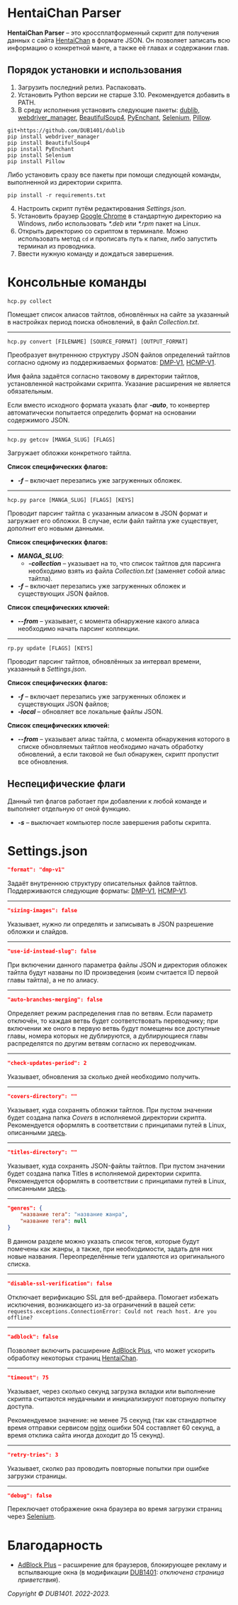 # HentaiChan Parser
**HentaiChan Parser** – это кроссплатформенный скрипт для получения данных с сайта [HentaiChan](https://hentaichan.live) в формате JSON. Он позволяет записать всю информацию о конкретной манге, а также её главах и содержании глав.

## Порядок установки и использования
1. Загрузить последний релиз. Распаковать.
2. Установить Python версии не старше 3.10. Рекомендуется добавить в PATH.
3. В среду исполнения установить следующие пакеты: [dublib](https://github.com/DUB1401/dublib), [webdriver_manager](https://github.com/SergeyPirogov/webdriver_manager), [BeautifulSoup4](https://launchpad.net/beautifulsoup), [PyEnchant](https://github.com/pyenchant/pyenchant), [Selenium](https://github.com/SeleniumHQ/selenium), [Pillow](https://github.com/python-pillow/Pillow).
```
git+https://github.com/DUB1401/dublib
pip install webdriver_manager
pip install BeautifulSoup4
pip install PyEnchant
pip install Selenium
pip install Pillow
```
Либо установить сразу все пакеты при помощи следующей команды, выполненной из директории скрипта.
```
pip install -r requirements.txt
```
4. Настроить скрипт путём редактирования _Settings.json_.
5. Установить браузер [Google Chrome](https://www.google.com.iq/chrome/) в стандартную директорию на Windows, либо использовать _*.deb_ или _*.rpm_ пакет на Linux.
6. Открыть директорию со скриптом в терминале. Можно использовать метод `cd` и прописать путь к папке, либо запустить терминал из проводника.
7. Ввести нужную команду и дождаться завершения.

# Консольные команды
```
hcp.py collect
```
Помещает список алиасов тайтлов, обновлённых на сайте за указанный в настройках период поиска обновлений, в файл _Collection.txt_.
___
```
hcp.py convert [FILENAME] [SOURCE_FORMAT] [OUTPUT_FORMAT]
```
Преобразует внутреннюю структуру JSON файлов определений тайтлов согласно одному из поддерживаемых форматов: [DMP-V1](Examples/DMP-V1.md), [HCMP-V1](Examples/HCMP-V1.md).

Имя файла задаётся согласно таковому в директории тайтлов, установленной настройками скрипта. Указание расширения не является обязательным.

Если вместо исходного формата указать флаг _**-auto**_, то конвертер автоматически попытается определить формат на основании содержимого JSON.
___
```
hcp.py getcov [MANGA_SLUG] [FLAGS]
```
Загружает обложки конкретного тайтла.

**Список специфических флагов:**
* _**-f**_ – включает перезапись уже загруженных обложек.
___
```
hcp.py parce [MANGA_SLUG] [FLAGS] [KEYS]
```
Проводит парсинг тайтла с указанным алиасом в JSON формат и загружает его обложки. В случае, если файл тайтла уже существует, дополнит его новыми данными. 

**Список специфических флагов:**
* _**MANGA\_SLUG**_:
	* _**-collection**_ – указывает на то, что список тайтлов для парсинга необходимо взять из файла _Collection.txt_ (заменяет собой алиас тайтла).
* _**-f**_ – включает перезапись уже загруженных обложек и существующих JSON файлов.

**Список специфических ключей:**
* _**--from**_ – указывает, с момента обнаружение какого алиаса необходимо начать парсинг коллекции.
___
```
rp.py update [FLAGS] [KEYS]
```
Проводит парсинг тайтлов, обновлённых за интервал времени, указанный в _Settings.json_.

**Список специфических флагов:**
* _**-f**_ – включает перезапись уже загруженных обложек и существующих JSON файлов;
* _**-local**_ – обновляет все локальные файлы JSON.

**Список специфических ключей:**
* _**--from**_ – указывает алиас тайтла, с момента обнаружения которого в списке обновляемых тайтлов необходимо начать обработку обновлений, а eсли таковой не был обнаружен, скрипт пропустит все обновления.

## Неспецифические флаги
Данный тип флагов работает при добавлении к любой команде и выполняет отдельную от оной функцию.
* _**-s**_ – выключает компьютер после завершения работы скрипта.

# Settings.json
```JSON
"format": "dmp-v1"
```
Задаёт внутреннюю структуру описательных файлов тайтлов. Поддерживаются следующие форматы: [DMP-V1](Examples/DMP-V1.md), [HCMP-V1](Examples/HCMP-V1.md).
___
```JSON
"sizing-images": false
```
Указывает, нужно ли определять и записывать в JSON разрешение обложки и слайдов.
___
```JSON
"use-id-instead-slug": false
```
При включении данного параметра файлы JSON и директория обложек тайтла будут названы по ID произведения (коим считается ID первой главы тайтла), а не по алиасу.
___
```JSON
"auto-branches-merging": false
```
Определяет режим распределения глав по ветвям. Если параметр отключён, то каждая ветвь будет соответствовать переводчику; при включении же оного в первую ветвь будут помещены все доступные главы, номера которых не дублируются, а дублирующиеся главы распределятся по другим ветвям согласно их переводчикам.
___
```JSON
"check-updates-period": 2
```
Указывает, обновления за сколько дней необходимо получить.
___
```JSON
"covers-directory": ""
```
Указывает, куда сохранять обложки тайтлов. При пустом значении будет создана папка _Covers_ в исполняемой директории скрипта. Рекомендуется оформлять в соответствии с принципами путей в Linux, описанными [здесь](http://cs.mipt.ru/advanced_python/lessons/lab02.html#cd).
___
```JSON
"titles-directory": ""
```
Указывает, куда сохранять JSON-файлы тайтлов. При пустом значении будет создана папка Titles в исполняемой директории скрипта. Рекомендуется оформлять в соответствии с принципами путей в Linux, описанными [здесь](http://cs.mipt.ru/advanced_python/lessons/lab02.html#cd).
___
```JSON
"genres": {
	"название тега": "название жанра",
	"название тега": null
}
```
В данном разделе можно указать список тегов, которые будут помечены как жанры, а также, при необходимости, задать для них новые названия. Переопределённые теги удаляются из оригинального списка.
___
```JSON
"disable-ssl-verification": false
```
Отключает верификацию SSL для веб-драйвера. Помогает избежать исключения, возникающего из-за ограничений в вашей сети: `requests.exceptions.ConnectionError: Could not reach host. Are you offline?`
___
```JSON
"adblock": false
```
Позволяет включить расширение [AdBlock Plus](https://gitlab.com/eyeo/adblockplus/abc/webext-ad-filtering-solution), что может ускорить обработку некоторых страниц [HentaiChan](https://hentaichan.live).
___
```JSON
"timeout": 75
```
Указывает, через сколько секунд загрузка вкладки или выполнение скрипта считаются неудачными и инициализируют повторную попытку доступа.

Рекомендуемое значение: не менее 75 секунд (так как стандартное время отправки сервисом [nginx](https://nginx.org) ошибки 504 составляет 60 секунд, а время отклика сайта иногда доходит до 15 секунд).
___
```JSON
"retry-tries": 3
```
Указывает, сколко раз проводить повторные попытки при ошибке загрузки страницы.
___
```JSON
"debug": false
```
Переключает отображение окна браузера во время загрузки страниц через [Selenium](https://github.com/SeleniumHQ/selenium).

# Благодарность
* [AdBlock Plus](https://gitlab.com/eyeo/adblockplus/abc/webext-ad-filtering-solution) – расширение для браузеров, блокирующее рекламу и вспылвающие окна (в модификации [DUB1401](https://github.com/DUB1401): _отключена страница приветствия_).

_Copyright © DUB1401. 2022-2023._
